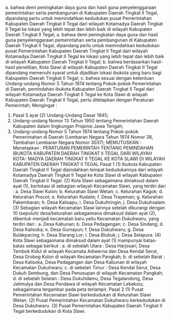 a. bahwa demi peningkatan daya guna dan hasil guna penyelenggaraan pemerintahan serta pembangunan di Kabupaten Daerah Tingkat II Tegal, dipandang perlu untuk memindahkan kedudukan pusat Pemerintahan Kabupaten Daerah Tingkat II Tegal dari wilayah Kotamadya Daerah Tingkat II Tegal ke lokasi yang lebih tepat dan lebih baik di wilayah Kabupaten Daerah Tingkat II Tegal;
a. bahwa demi peningkatan daya guna dan hasil guna penyelenggaraan pemerintahan serta pembangunan di Kabupaten Daerah Tingkat II Tegal, dipandang perlu untuk memindahkan kedudukan pusat Pemerintahan Kabupaten Daerah Tingkat II Tegal dari wilayah Kotamadya Daerah Tingkat II Tegal ke lokasi yang lebih tepat dan lebih baik di wilayah Kabupaten Daerah Tingkat II Tegal;
b. bahwa berdasarkan hasil-hasil penelitian, Kota Slawi di wilayah Kabupaten Daerah Tingkat II Tegal dipandang memenuhi syarat untuk dijadikan lokasi ibukota yang baru bagi Kabupaten Daerah Tingkat II Tegal;
c. bahwa sesuai dengan ketentuan Undang-undang Nomor 5 Tahun 1974 tentang Pokok-pokok Pemerintahan di Daerah, pemindahan ibukota Kabupaten Daerah Tingkat II Tegal dari wilayah Kotamadya Daerah Tingkat II Tegal ke Kota Slawi di wilayah Kabupaten Daerah Tingkat II Tegal, perlu ditetapkan dengan Peraturan Pemerintah;
Mengingat :

1. Pasal 5 ayat (2) Undang-Undang Dasar 1945;
2. Undang-undang Nomor 13 Tahun 1950 tentang Pemerintahan Daerah Kabupaten dalam lingkungan Propinsi Jawa Tengah;
3. Undang-undang Nomor 5 Tahun 1974 tentang Pokok-pokok Pemerintahan di Daerah (Lembaran Negara Tahun 1974 Nomor 38, Tambahan Lembaran Negara Nomor 3037);
MEMUTUSKAN :
 Menetapkan : PERATURAN PEMERINTAH TENTANG PEMINDAHAN IBUKOTA KABUPATEN DAERAH TINGKAT II TEGAL DARI WILAYAH KOTA- MADYA DAERAH TINGKAT II TEGAL KE KOTA SLAWI DI WILAYAH KABUPATEN DAERAH TINGKAT II TEGAL Pasal 1 (1) Ibukota Kabupaten Daerah Tingkat II Tegal dipindahkan tempat kedudukannya dari wilayah Kotamadya Daerah Tingkat II Tegal ke Kota Slawi di wilayah Kabupaten Daerah Tingkat II Tegal. (2) Kota Slawi sebagaimana dimaksud dalam ayat (1), berlokasi di sebagian wilayah Kecamatan Slawi, yang terdiri dari :
a. Desa Slawi Kulon;
b. Kelurahan Slawi Wetan;
c. Kelurahan Kagok;
d. Kelurahan Procot;
e. Kelurahan Kudaile;
f. Desa Trayeman;
g. Kelurahan Pakembaran;
h. Desa Kalisapu;
i. Desa Dukuhringin;
j. Desa Dukuhsalam. (3) Sebagian wilayah Kecamatan Slawi lainnya setelah dikurangi dengan 10 (sepuluh) desa/kelurahan sebagaimana dimaksud dalam ayat (2), dibentuk menjadi kecamatan baru yaitu Kecamatan Dukuhwaru, yang terdiri dari :
a. Desa Kabunan;
b. Desa Pedagangan;
c. Desa Sindang;
d. Desa Kalisoka;
e. Desa Gumayun;
f. Desa Dukuhwaru;
g. Desa Bulakpacing;
h. Desa Slarang Lor;
i. Desa Blubuk;
j. Desa Selapura. (4) Kota Slawi sebagaimana dimaksud dalam ayat (1) mampunyai batas-batas sebagai berikut :
a. di sebelah Utara : Desa Harjosari, Desa Tembok Kidul di wilayah Kecamata Adiwerna dan Desa Kendal Serut, Desa Grobog Kulon di wilayah Kecamatan Pangkah;
b. di sebelah Barat : Desa Kalisoka, Desa Pedagangan dan Desa Kabunan di wilayah Kecamatan Dukuhwaru;
c. di sebelah Timur : Desa Kendal Serut, Desa Dukuh Sembung, dan Desa Penusupan di wilayah Kecamatan Pangkah;
d. di sebelah Selatan : Desa Dukuhdamu, Desa Tegalandong, Desa Jatimulya dan Desa Pendawa di wilayah Kecamatan Lebaksiu; sebagaimana tergambar pada peta terlampir. Pasal 2 (1) Pusat Pemerintahan Kecamatan Slawi berkedudukan di Kelurahan Slawi Wetan. (2) Pusat Pemerintahan Kecamatan Dukuhwaru berkedudukan di Desa Dukuhwaru. (3) Pusat Pemerintahan Kabupaten Daerah Tingkat II Tegal berkedudukan di Kota Slawi.